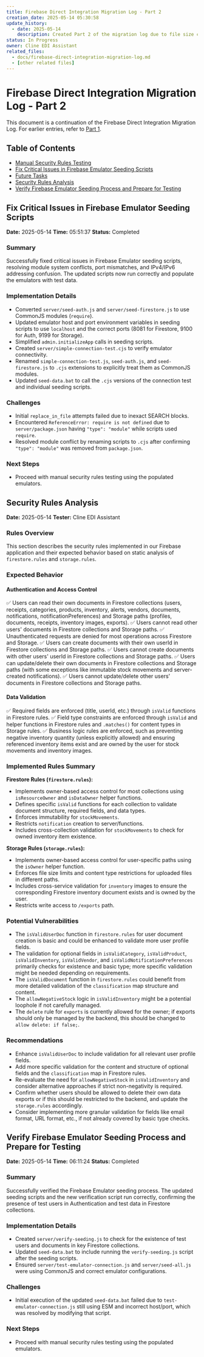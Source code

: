 ```yaml
---
title: Firebase Direct Integration Migration Log - Part 2
creation_date: 2025-05-14 05:30:58
update_history:
  - date: 2025-05-14
    description: Created Part 2 of the migration log due to file size considerations.
status: In Progress
owner: Cline EDI Assistant
related_files:
  - docs/firebase-direct-integration-migration-log.md
  - [other related files]
---
```


# Firebase Direct Integration Migration Log - Part 2

This document is a continuation of the Firebase Direct Integration Migration Log. For earlier entries, refer to [Part 1](./firebase-direct-integration-migration-log.md).

## Table of Contents
- [Manual Security Rules Testing](#manual-security-rules-testing)
- [Fix Critical Issues in Firebase Emulator Seeding Scripts](#fix-critical-issues-in-firebase-emulator-seeding-scripts)
- [Future Tasks](#future-tasks)
- [Security Rules Analysis](#security-rules-analysis)
- [Verify Firebase Emulator Seeding Process and Prepare for Testing](#verify-firebase-emulator-seeding-process-and-prepare-for-testing)

## Fix Critical Issues in Firebase Emulator Seeding Scripts

**Date:** 2025-05-14
**Time:** 05:51:37
**Status:** Completed

### Summary
Successfully fixed critical issues in Firebase Emulator seeding scripts, resolving module system conflicts, port mismatches, and IPv4/IPv6 addressing confusion. The updated scripts now run correctly and populate the emulators with test data.

### Implementation Details
- Converted `server/seed-auth.js` and `server/seed-firestore.js` to use CommonJS modules (`require`).
- Updated emulator host and port environment variables in seeding scripts to use `localhost` and the correct ports (8081 for Firestore, 9100 for Auth, 9199 for Storage).
- Simplified `admin.initializeApp` calls in seeding scripts.
- Created `server/simple-connection-test.cjs` to verify emulator connectivity.
- Renamed `simple-connection-test.js`, `seed-auth.js`, and `seed-firestore.js` to `.cjs` extensions to explicitly treat them as CommonJS modules.
- Updated `seed-data.bat` to call the `.cjs` versions of the connection test and individual seeding scripts.

### Challenges
- Initial `replace_in_file` attempts failed due to inexact SEARCH blocks.
- Encountered `ReferenceError: require is not defined` due to `server/package.json` having `"type": "module"` while scripts used `require`.
- Resolved module conflict by renaming scripts to `.cjs` after confirming `"type": "module"` was removed from `package.json`.

### Next Steps
- Proceed with manual security rules testing using the populated emulators.

## Security Rules Analysis

**Date:** 2025-05-14
**Tester:** Cline EDI Assistant

### Rules Overview
This section describes the security rules implemented in our Firebase application and their expected behavior based on static analysis of `firestore.rules` and `storage.rules`.

### Expected Behavior

#### Authentication and Access Control
✅ Users can read their own documents in Firestore collections (users, receipts, categories, products, inventory, alerts, vendors, documents, notifications, notificationPreferences) and Storage paths (profiles, documents, receipts, inventory images, exports).
✅ Users cannot read other users' documents in Firestore collections and Storage paths.
✅ Unauthenticated requests are denied for most operations across Firestore and Storage.
✅ Users can create documents with their own userId in Firestore collections and Storage paths.
✅ Users cannot create documents with other users' userId in Firestore collections and Storage paths.
✅ Users can update/delete their own documents in Firestore collections and Storage paths (with some exceptions like immutable stock movements and server-created notifications).
✅ Users cannot update/delete other users' documents in Firestore collections and Storage paths.

#### Data Validation
✅ Required fields are enforced (title, userId, etc.) through `isValid` functions in Firestore rules.
✅ Field type constraints are enforced through `isValid` and helper functions in Firestore rules and `.matches()` for content types in Storage rules.
✅ Business logic rules are enforced, such as preventing negative inventory quantity (unless explicitly allowed) and ensuring referenced inventory items exist and are owned by the user for stock movements and inventory images.

### Implemented Rules Summary
**Firestore Rules (`firestore.rules`):**
- Implements owner-based access control for most collections using `isResourceOwner` and `isDataOwner` helper functions.
- Defines specific `isValid` functions for each collection to validate document structure, required fields, and data types.
- Enforces immutability for `stockMovements`.
- Restricts `notification` creation to server/functions.
- Includes cross-collection validation for `stockMovements` to check for owned inventory item existence.

**Storage Rules (`storage.rules`):**
- Implements owner-based access control for user-specific paths using the `isOwner` helper function.
- Enforces file size limits and content type restrictions for uploaded files in different paths.
- Includes cross-service validation for `inventory` images to ensure the corresponding Firestore inventory document exists and is owned by the user.
- Restricts write access to `/exports` path.

### Potential Vulnerabilities
- The `isValidUserDoc` function in `firestore.rules` for user document creation is basic and could be enhanced to validate more user profile fields.
- The validation for optional fields in `isValidCategory`, `isValidProduct`, `isValidInventory`, `isValidVendor`, and `isValidNotificationPreferences` primarily checks for existence and basic type; more specific validation might be needed depending on requirements.
- The `isValidDocument` function in `firestore.rules` could benefit from more detailed validation of the `classification` map structure and content.
- The `allowNegativeStock` logic in `isValidInventory` might be a potential loophole if not carefully managed.
- The `delete` rule for `exports` is currently allowed for the owner; if exports should only be managed by the backend, this should be changed to `allow delete: if false;`.

### Recommendations
- Enhance `isValidUserDoc` to include validation for all relevant user profile fields.
- Add more specific validation for the content and structure of optional fields and the `classification` map in Firestore rules.
- Re-evaluate the need for `allowNegativeStock` in `isValidInventory` and consider alternative approaches if strict non-negativity is required.
- Confirm whether users should be allowed to delete their own data exports or if this should be restricted to the backend, and update the `storage.rules` accordingly.
- Consider implementing more granular validation for fields like email format, URL format, etc., if not already covered by basic type checks.

## Verify Firebase Emulator Seeding Process and Prepare for Testing

**Date:** 2025-05-14
**Time:** 06:11:24
**Status:** Completed

### Summary
Successfully verified the Firebase Emulator seeding process. The updated seeding scripts and the new verification script run correctly, confirming the presence of test users in Authentication and test data in Firestore collections.

### Implementation Details
- Created `server/verify-seeding.js` to check for the existence of test users and documents in key Firestore collections.
- Updated `seed-data.bat` to include running the `verify-seeding.js` script after the seeding scripts.
- Ensured `server/test-emulator-connection.js` and `server/seed-all.js` were using CommonJS and correct emulator configurations.

### Challenges
- Initial execution of the updated `seed-data.bat` failed due to `test-emulator-connection.js` still using ESM and incorrect host/port, which was resolved by modifying that script.

### Next Steps
- Proceed with manual security rules testing using the populated emulators.
